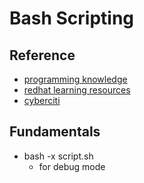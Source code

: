 # Bash Scripting

## Reference

- [programming knowledge](https://www.youtube.com/watch?v=cQepf9fY6cE&list=PLS1QulWo1RIYmaxcEqw5JhK3b-6rgdWO_)
- [redhat learning resources](https://www.redhat.com/sysadmin/learn-bash-scripting)
- [cyberciti](https://bash.cyberciti.biz/guide/Main_Page)

## Fundamentals

- bash -x script.sh
  - for debug mode
